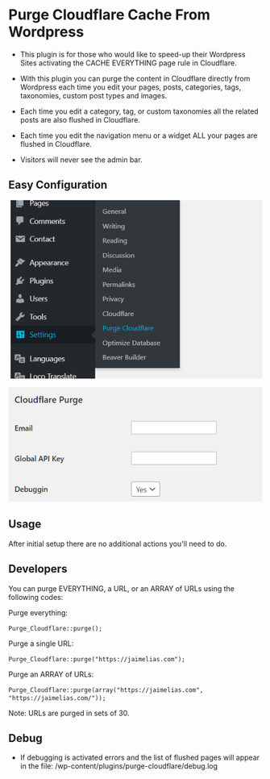 # Purge Cloudflare Cache From Wordpress

- This plugin is for those who would like to speed-up their Wordpress Sites activating the CACHE EVERYTHING page rule in Cloudflare.

- With this plugin you can purge the content in Cloudflare directly from Wordpress each time you edit your pages, posts, categories, tags, taxonomies, custom post types and images.

- Each time you edit a category, tag, or custom taxonomies all the related posts are also flushed in Cloudflare.

- Each time you edit the navigation menu or a widget ALL your pages are flushed in Cloudflare.

- Visitors will never see the admin bar.

## Easy Configuration

![menu](/assets/menu.png)

![settings](/assets/settings.png)

## Usage

After initial setup there are no additional actions you'll need to do.

## Developers

You can purge EVERYTHING, a URL, or an ARRAY of URLs using the following codes:

Purge everything:

```
Purge_Cloudflare::purge();
```

Purge a single URL:

```
Purge_Cloudflare::purge("https://jaimelias.com");
```

Purge an ARRAY of URLs:

```
Purge_Cloudflare::purge(array("https://jaimelias.com", "https://jaimelias.com/"));
```

Note: URLs are purged in sets of 30.

## Debug

- If debugging is activated errors and the list of flushed pages will appear in the file: /wp-content/plugins/purge-cloudflare/debug.log